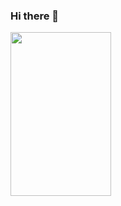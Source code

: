 ### Hi there 👋

<!--
**1624144457/1624144457** is a ✨ _special_ ✨ repository because its `README.md` (this file) appears on your GitHub profile.

Here are some ideas to get you started:

- 🔭 I’m currently working on ...
- 🌱 I’m currently learning ...
- 👯 I’m looking to collaborate on ...
- 🤔 I’m looking for help with ...
- 💬 Ask me about ...
- 📫 How to reach me: ...
- 😄 Pronouns: ...
- ⚡ Fun fact: ...
-->
<a href="https://aspecta.id/u/Hanna-162" target="_blank"><img src="https://image-generator.aspecta.id/profile-share-images/generate?env=production&username=Hanna-162&image_name=profile-interests&w=322&h=524&dpr=2" width="161" height="262" /></a>
